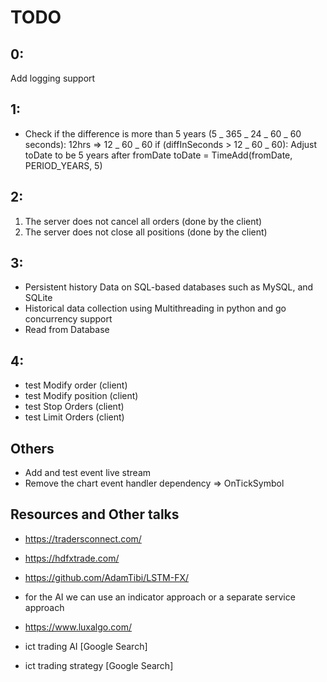 # TODO

## 0:

Add logging support

## 1:

- Check if the difference is more than 5 years (5 _ 365 _ 24 _ 60 _ 60 seconds):
  12hrs => 12 _ 60 _ 60
  if (diffInSeconds > 12 _ 60 _ 60):
  Adjust toDate to be 5 years after fromDate
  toDate = TimeAdd(fromDate, PERIOD_YEARS, 5)

## 2:

1. The server does not cancel all orders (done by the client)
2. The server does not close all positions (done by the client)

## 3:

- Persistent history Data on SQL-based databases such as MySQL, and SQLite
- Historical data collection using Multithreading in python and go concurrency support
- Read from Database

## 4:

- test Modify order (client)
- test Modify position (client)
- test Stop Orders (client)
- test Limit Orders (client)

## Others

- Add and test event live stream
- Remove the chart event handler dependency => OnTickSymbol

## Resources and Other talks

- https://tradersconnect.com/
- https://hdfxtrade.com/
- https://github.com/AdamTibi/LSTM-FX/

- for the AI we can use an indicator approach or a separate service approach
- https://www.luxalgo.com/
- ict trading AI [Google Search]
- ict trading strategy [Google Search]
